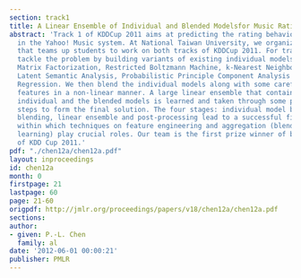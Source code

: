 ```yaml
---
section: track1
title: A Linear Ensemble of Individual and Blended Modelsfor Music Rating Prediction
abstract: 'Track 1 of KDDCup 2011 aims at predicting the rating behavior of users
  in the Yahoo! Music system. At National Taiwan University, we organize a course
  that teams up students to work on both tracks of KDDCup 2011. For trackÂ 1, we first
  tackle the problem by building variants of existing individual models, including
  Matrix Factorization, Restricted Boltzmann Machine, k-Nearest Neighbors, Probabilistic
  Latent Semantic Analysis, Probabilistic Principle Component Analysis and Supervised
  Regression. We then blend the individual models along with some carefully extracted
  features in a non-linear manner. A large linear ensemble that contains both the
  individual and the blended models is learned and taken through some post-processing
  steps to form the final solution. The four stages: individual model building, non-linear
  blending, linear ensemble and post-processing lead to a successful final solution,
  within which techniques on feature engineering and aggregation (blending and ensemble
  learning) play crucial roles. Our team is the first prize winner of both tracks
  of KDD Cup 2011.'
pdf: "./chen12a/chen12a.pdf"
layout: inproceedings
id: chen12a
month: 0
firstpage: 21
lastpage: 60
page: 21-60
origpdf: http://jmlr.org/proceedings/papers/v18/chen12a/chen12a.pdf
sections: 
author:
- given: P.-L. Chen
  family: al
date: '2012-06-01 00:00:21'
publisher: PMLR
---
```

